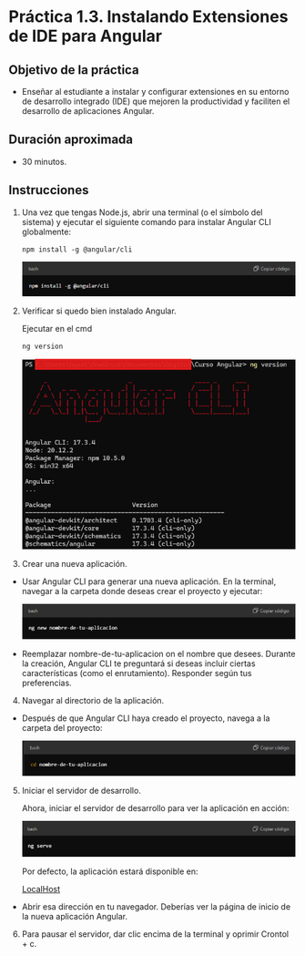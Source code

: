 # Práctica 1.3. Instalando Extensiones de IDE para Angular

## Objetivo de la práctica

- Enseñar al estudiante a instalar y configurar extensiones en su entorno de desarrollo integrado (IDE) que mejoren la productividad y faciliten el desarrollo de aplicaciones Angular.

## Duración aproximada
- 30 minutos.

## Instrucciones
1. Una vez que tengas Node.js, abrir una terminal (o el símbolo del sistema) y ejecutar el siguiente comando para instalar Angular CLI globalmente:

    ```
    npm install -g @angular/cli
    ```

    ![img](../../images/img-1.png)

2. Verificar si quedo bien instalado Angular.

    Ejecutar en el cmd

    ```
    ng version
    ```

    ![img](../../images/img-5.png)

3. Crear una nueva aplicación.

- Usar Angular CLI para generar una nueva aplicación. En la terminal, navegar a la carpeta donde deseas crear el proyecto y ejecutar:

    ![img](../../images/img-2.png)

- Reemplazar nombre-de-tu-aplicacion on el nombre que desees. Durante la creación, Angular CLI te preguntará si deseas incluir ciertas características (como el enrutamiento). Responder según tus preferencias.

4. Navegar al directorio de la aplicación.

- Después de que Angular CLI haya creado el proyecto, navega a la carpeta del proyecto:

    ![img](../../images/img-3.png)

5. Iniciar el servidor de desarrollo.

    Ahora, iniciar el servidor de desarrollo para ver la aplicación en acción:

    ![img](../../images/img-4.png)

    Por defecto, la aplicación estará disponible en:

    [LocalHost](http://localhost:4200/)

- Abrir esa dirección en tu navegador. Deberías ver la página de inicio de la nueva aplicación Angular.

6. Para pausar el servidor, dar clic encima de la terminal y oprimir Crontol + c.




